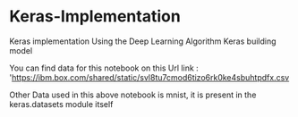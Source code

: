 # Keras-Implementation
Keras implementation
Using the Deep Learning Algorithm Keras building model

You can find data for this notebook on this Url link : 'https://ibm.box.com/shared/static/svl8tu7cmod6tizo6rk0ke4sbuhtpdfx.csv

Other Data used in this above notebook is mnist, it is present in the keras.datasets module itself

